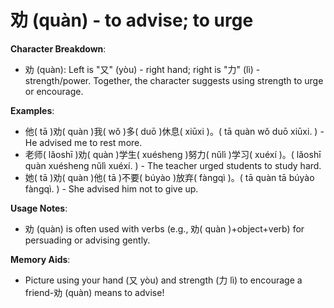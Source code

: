# **劝 (quàn) - to advise; to urge**

**Character Breakdown**:  
- 劝 (quàn): Left is "又" (yòu) - right hand; right is "力" (lì) - strength/power. Together, the character suggests using strength to urge or encourage.

**Examples**:  
- 他( tā )劝( quàn )我( wǒ )多( duō )休息( xiūxi )。( tā quàn wǒ duō xiūxi. ) - He advised me to rest more.  
- 老师( lǎoshī )劝( quàn )学生( xuésheng )努力( nǔlì )学习( xuéxí )。( lǎoshī quàn xuésheng nǔlì xuéxí. ) - The teacher urged students to study hard.  
- 她( tā )劝( quàn )他( tā )不要( búyào )放弃( fàngqì )。( tā quàn tā búyào fàngqì. ) - She advised him not to give up.

**Usage Notes**:  
- 劝 (quàn) is often used with verbs (e.g., 劝( quàn )+object+verb) for persuading or advising gently.

**Memory Aids**:  
- Picture using your hand (又 yòu) and strength (力 lì) to encourage a friend-劝 (quàn) means to advise!